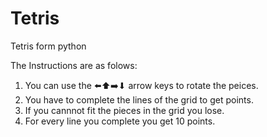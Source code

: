 # Tetris
Tetris form python
<p>The Instructions are as folows:</p>
<ol>
 <li>You can use the ⬅️⬆️➡️⬇ arrow keys to rotate the peices.
 <li>You have to complete the lines of the grid to get points.
 <li>If you cannnot fit the pieces in the grid you lose.
 <li>For every line you complete you get 10 points.
</ol>

